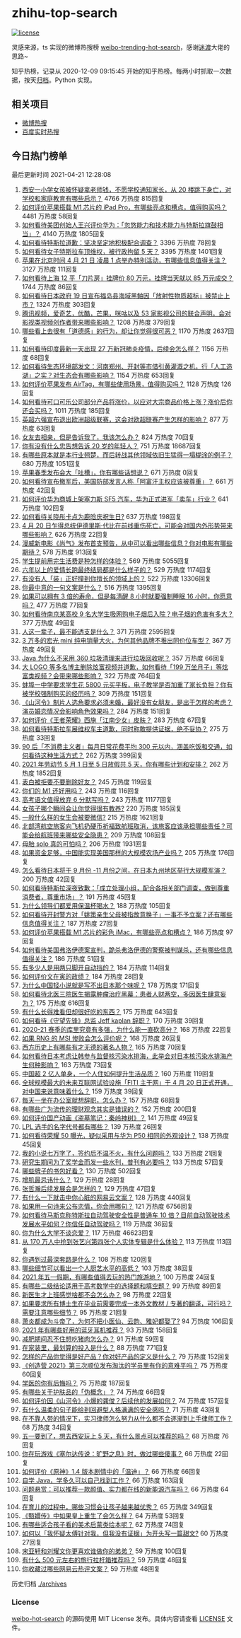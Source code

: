 # zhihu-top-search

[![license](https://img.shields.io/github/license/Arrackisarookie/zhihu-top-search)](https://github.com/Arrackisarookie/zhihu-top-search/blob/master/LICENSE)

灵感来源，ts 实现的微博热搜榜 [weibo-trending-hot-search](https://github.com/justjavac/weibo-trending-hot-search)，感谢[迷渡](https://github.com/justjavac)大佬的思路~

知乎热榜，记录从 2020-12-09 09:15:45 开始的知乎热榜。每两小时抓取一次数据，按天[归档](./archives)。Python 实现。

## 相关项目
+ [微博热搜](https://github.com/Arrackisarookie/weibo-hot-search)
+ [百度实时热搜](https://github.com/Arrackisarookie/baidu-hot-search)

## 今日热门榜单

<!-- Rank Begin -->

最后更新时间 2021-04-21 12:28:08

1. [西安一小学女孩被怀疑拿老师钱，不愿学校通知家长，从 20 楼跳下身亡，对学校和家庭教育有哪些启示？](https://www.zhihu.com/question/455453377) 4766 万热度 815回复
1. [如何评价苹果搭载 M1 芯片的 iPad Pro，有哪些亮点和槽点，值得购买吗？](https://www.zhihu.com/question/455712081) 4481 万热度 58回复
1. [如何看待美团创始人王兴评价华为：「忽悠能力和技术能力与特斯拉旗鼓相当」？](https://www.zhihu.com/question/455309241) 4140 万热度 1805回复
1. [如何看待特斯拉道歉：坚决坚定地积极配合调查？](https://www.zhihu.com/question/455697188) 3396 万热度 78回复
1. [如何看待女子特斯拉车顶维权，被行政拘留 5 天？](https://www.zhihu.com/question/455545763) 3395 万热度 1401回复
1. [苹果在北京时间 4 月 21 日 凌晨 1 点举办特别活动，有哪些信息值得关注？](https://www.zhihu.com/question/455703264) 3127 万热度 111回复
1. [如何看待上海 12 平「刀片房」挂牌价 80 万元，挂牌当天就以 85 万元成交？](https://www.zhihu.com/question/455594188) 1744 万热度 86回复
1. [如何看待日本政府 19 日宣布福岛县海域黑鲉因「放射性物质超标」被禁止上市？](https://www.zhihu.com/question/455553400) 1324 万热度 303回复
1. [腾讯视频，爱奇艺，优酷，芒果，咪咕以及 53 家影视公司的联合声明，会对影视类视频创作者带来哪些影响？](https://www.zhihu.com/question/453832783) 1208 万热度 379回复
1. [哪些看上去很有「道德感」的行为，却让你觉得很可恶？](https://www.zhihu.com/question/271011718) 1170 万热度 2637回复
1. [如何看待印度最新一天出现 27 万新冠肺炎疫情，后续会怎么样？](https://www.zhihu.com/question/455382725) 1156 万热度 68回复
1. [如何看待生态环境部发文：河南郑州、开封等市借引黄灌溉之机，行「人工造湖」之实？对生态会有哪些影响？](https://www.zhihu.com/question/455226673) 1154 万热度 653回复
1. [如何评价苹果发布 AirTag，有哪些使用场景，值得购买吗？](https://www.zhihu.com/question/455709652) 1128 万热度 126回复
1. [如何看待可口可乐公司部分产品将涨价，以应对大宗商品价格上涨？涨价后你还会买吗？](https://www.zhihu.com/question/455623192) 1011 万热度 185回复
1. [英超六强宣布退出欧洲超级联赛，这会对欧超联赛产生怎样的影响？](https://www.zhihu.com/question/455718598) 877 万热度 63回复
1. [女友去相亲，但是告诉我了，我该怎么办？](https://www.zhihu.com/question/454792762) 824 万热度 70回复
1. [你有没有什么忠告想告诉 20 岁的年轻人？](https://www.zhihu.com/question/34225818) 751 万热度 18687回复
1. [有哪些原本就是本行业翘楚，而后转战其他领域依旧生猛得一塌糊涂的例子？](https://www.zhihu.com/question/41233342) 680 万热度 1051回复
1. [苹果春季发布会大「吐槽」，你有哪些话想说？](https://www.zhihu.com/special/1368021638227853312) 671 万热度 0回复
1. [如何看待宣布撤军后，美国防部发言人称「阿富汗主权应该被尊重」？](https://www.zhihu.com/question/455674435) 661 万热度 42回复
1. [如何评价华为商城上架塞力斯 SF5 汽车，华为正式进军「卖车」行业？](https://www.zhihu.com/question/455452372) 641 万热度 102回复
1. [如何看待关晓彤卡点为鹿晗庆祝生日?](https://www.zhihu.com/question/455533328) 637 万热度 198回复
1. [4 月 20 日乍得总统伊德里斯·代比在前线重伤死亡，可能会对国内外形势带来哪些影响？](https://www.zhihu.com/question/455654724) 626 万热度 22回复
1. [漫威新电影《尚气》发布首支预告，从中可以看出哪些信息？你对电影有哪些期待？](https://www.zhihu.com/question/455504591) 578 万热度 913回复
1. [学生提前用完生活费是种怎样的体验？](https://www.zhihu.com/question/303677417) 569 万热度 5055回复
1. [六年以上的爱情长跑最终结局都是什么样子的？](https://www.zhihu.com/question/27477378) 529 万热度 1174回复
1. [有没有人「装」正好撞到你擅长的领域上的？](https://www.zhihu.com/question/338688699) 522 万热度 13306回复
1. [你最中意的一句文案是什么？](https://www.zhihu.com/question/363361102) 516 万热度 1395回复
1. [如果可以拥有 3 倍的寿命，但是每清醒 8 小时就要强制睡眠 16 小时，你愿意吗？](https://www.zhihu.com/question/454343075) 477 万热度 77回复
1. [如何看待南京某高校 9 名大学生吸网购电子烟后入院？电子烟的危害有多大？](https://www.zhihu.com/question/455599780) 377 万热度 49回复
1. [人这一辈子，最不能透支是什么？](https://www.zhihu.com/question/422796779) 371 万热度 2595回复
1. [3 万多的宏光 mini 纯电销量大火，为何其他品牌不推出同价位车型？](https://www.zhihu.com/question/450185083) 367 万热度 49回复
1. [Java 为什么不采用 360 垃圾清理来进行垃圾回收呢？](https://www.zhihu.com/question/36014646) 357 万热度 66回复
1. [大 LOGO 等多名博主删除炫富视频并道歉，如何看待「199 万坐月子」等炫富类视频？会带来哪些影响？](https://www.zhihu.com/question/455431114) 322 万热度 764回复
1. [蚌埠一中学要求学生花 5800 元买平板，电子教学是否加重了家长负担？你有被学校强制购买的经历吗？](https://www.zhihu.com/question/455558267) 309 万热度 151回复
1. [《山河令》制片人选角要求必须未婚，最好没有女朋友，是出于怎样的考虑？演员婚恋情况会影响角色效果吗？](https://www.zhihu.com/question/455578547) 284 万热度 151回复
1. [如何评价《王者荣耀》西施「江南少女」皮肤？](https://www.zhihu.com/question/455521817) 283 万热度 67回复
1. [如何看待特斯拉车展维权车主道歉，同时称敢提供证据，绝不妥协？](https://www.zhihu.com/question/455582869) 275 万热度 33回复
1. [90 后「不消费主义者」每月日常花费平均 300 元以内，涵盖吃饭和交通，如何看待这种生活方式？](https://www.zhihu.com/question/455391910) 262 万热度 399回复
1. [2021 年劳动节 5 月 1 日至 5 日放假共 5 天，你有哪些计划和安排？](https://www.zhihu.com/question/448603091) 262 万热度 1852回复
1. [表白被拒要不要删除好友？](https://www.zhihu.com/question/455232446) 245 万热度 119回复
1. [你们的 M1 还好用吗？](https://www.zhihu.com/question/447835410) 243 万热度 116回复
1. [高考语文值得放弃 6 分默写吗？](https://www.zhihu.com/question/416068288) 243 万热度 11177回复
1. [女孩子哪个瞬间会让你觉得很有教养?](https://www.zhihu.com/question/364828906) 220 万热度 185回复
1. [一般什么样的女生会被要微信?](https://www.zhihu.com/question/323245237) 215 万热度 1621回复
1. [北部湾航空旅客向飞机扔硬币祈福致航班取消，该旅客应该承担哪些责任？可能会给航班带来哪些安全隐患？](https://www.zhihu.com/question/455596274) 209 万热度 108回复
1. [母胎 solo 真的可怕吗？](https://www.zhihu.com/question/440053207) 206 万热度 1931回复
1. [如果资金足够，中国能实现美国那样的大规模农场产业吗？](https://www.zhihu.com/question/31267418) 205 万热度 176回复
1. [怎么看待日本将于 9 月份 -11 月份之间，在日本九州地区举行大规模军演？](https://www.zhihu.com/question/455438361) 200 万热度 42回复
1. [如何看待特斯拉深夜致歉：「成立处理小组，配合各相关部门调查，做到尊重消费者，尊重市场」？](https://www.zhihu.com/question/455699786) 191 万热度 45回复
1. [为什么领导们都爱用保温杯喝水？](https://www.zhihu.com/question/302287551) 188 万热度 105回复
1. [如何看待开封警方对「姚策亲生父母被指故意换子」一事不予立案？还有哪些信息值得关注？](https://www.zhihu.com/question/455726765) 187 万热度 27回复
1. [如何评价苹果搭载 M1 芯片的彩色 iMac，有哪些亮点和槽点？](https://www.zhihu.com/question/455711122) 186 万热度 97回复
1. [如何看待美国弗洛伊德案宣判，跪杀弗洛伊德的警察被判谋杀，还有哪些信息值得关注？](https://www.zhihu.com/question/455730207) 186 万热度 51回复
1. [有多少人是用两只脚开自动挡的？](https://www.zhihu.com/question/453321559) 184 万热度 114回复
1. [如何评价文在寅的政绩？](https://www.zhihu.com/question/452986162) 184 万热度 28回复
1. [为什么中国轻小说就是写不出日本那个味呢？](https://www.zhihu.com/question/411059873) 178 万热度 171回复
1. [如何看待北医三院医生揭露肿瘤治疗黑幕：患者人财两空，多因医生肆意妄为？](https://www.zhihu.com/question/455342717) 175 万热度 616回复
1. [有什么长得难看但却很好吃的东西？](https://www.zhihu.com/question/37551688) 175 万热度 643回复
1. [如何看待《守望先锋》总监 Jeff kaplan 辞职？](https://www.zhihu.com/question/455713679) 170 万热度 39回复
1. [2020-21 赛季的库里究竟有多强，为什么能一直砍高分？](https://www.zhihu.com/question/455564288) 168 万热度 22回复
1. [如果 RNG 的 MSI 惨败会怎么评价呢？](https://www.zhihu.com/question/455536642) 168 万热度 26回复
1. [西方历史上有哪些有才无德的著名人物？](https://www.zhihu.com/question/443555395) 165 万热度 70回复
1. [如何看待日本考虑让韩参与监督核污染水排海，此举会对日本核污染水排海产生何种影响？](https://www.zhihu.com/question/455556036) 163 万热度 73回复
1. [中国超 2 亿人单身，一个人住如何提升生活品质？](https://www.zhihu.com/question/455461691) 160 万热度 119回复
1. [全球规模最大的未来互联网试验设施「FITI 主干网」于 4 月 20 日正式开通，对中国来说意味着什么？](https://www.zhihu.com/question/455569280) 159 万热度 39回复
1. [每天一坐在办公室就想辞职，怎么办？](https://www.zhihu.com/question/449760223) 157 万热度 68回复
1. [有哪些广为流传的理财观念其实是错误的？](https://www.zhihu.com/question/433680292) 152 万热度 200回复
1. [如何评价国产动画《盗墓笔记：秦岭神树》？](https://www.zhihu.com/question/452870392) 141 万热度 49回复
1. [LPL 选手的名字代号都有哪些？](https://www.zhihu.com/question/382434282) 139 万热度 26回复
1. [如何看待荣耀 50 曝光，疑似采用与华为 P50 相同的外观设计？](https://www.zhihu.com/question/455640094) 138 万热度 45回复
1. [我的小说七万字了，签约后不温不火，有什么问题吗？](https://www.zhihu.com/question/452087101) 133 万热度 21回复
1. [研究生期间为了奖学金而发一些水刊，普刊有必要吗？](https://www.zhihu.com/question/404045451) 133 万热度 57回复
1. [哪些牌子的书包好看？](https://www.zhihu.com/question/321680189) 130 万热度 502回复
1. [增肌最忌讳什么？](https://www.zhihu.com/question/455145102) 129 万热度 28回复
1. [张哲瀚后续发展会是怎样的？](https://www.zhihu.com/question/453445712) 129 万热度 47回复
1. [有什么一下就击中你心脏的网易云文案？](https://www.zhihu.com/question/435528975) 128 万热度 440回复
1. [如果用一句诗来公布恋情，你会用哪句？](https://www.zhihu.com/question/313158579) 121 万热度 6756回复
1. [如何看待马斯克称特斯拉自动驾驶安全性是普通车 10 倍？目前自动驾驶技术发展水平如何？你信任自动驾驶吗？](https://www.zhihu.com/question/455331153) 119 万热度 36回复
1. [你为什么大学不谈恋爱？](https://www.zhihu.com/question/281437650) 117 万热度 46623回复
1. [从 170 万人中抢到张艺兴第四张个人实体专辑是什么体验？](https://www.zhihu.com/question/455514598) 113 万热度 113回复
1. [你遇到过最深套路是什么？](https://www.zhihu.com/question/47297527) 108 万热度 120回复
1. [哪些细节可以看出一个人厨艺水平的高低？](https://www.zhihu.com/question/455661457) 103 万热度 38回复
1. [2021 年五一假期，有哪些值得去玩的热门旅游地？](https://www.zhihu.com/question/454808719) 100 万热度 24回复
1. [有哪些二级结论适用于高考数学中的选择题和填空题？](https://www.zhihu.com/question/321322940) 99 万热度 89回复
1. [新医生才上班感觉啥都不会怎么办？](https://www.zhihu.com/question/455297859) 98 万热度 22回复
1. [如果要求所有博士生在毕业前需要完成一本外文教材 / 专著的翻译，可行吗？需要注意哪些细节？](https://www.zhihu.com/question/455712955) 95 万热度 21回复
1. [萧炎都成为斗帝了，为何不把小医仙、云韵、雅妃都娶了?](https://www.zhihu.com/question/454159889) 94 万热度 106回复
1. [2021 年有哪些好用的蓝牙耳机推荐？](https://www.zhihu.com/question/430697643) 93 万热度 158回复
1. [减肥期间忍不住想吃猪肉怎么办？](https://www.zhihu.com/question/455432516) 91 万热度 59回复
1. [在家装里，最划算的投入是什么？](https://www.zhihu.com/question/36225746) 88 万热度 771回复
1. [怎样的产品你觉得是好产品？你对好产品的定义是什么？](https://www.zhihu.com/question/454947632) 79 万热度 152回复
1. [《创造营 2021》第三次顺位发布淘汰的学员里有你的意难平吗？](https://www.zhihu.com/question/455137481) 75 万热度 60回复
1. [学医的你有后悔吗？](https://www.zhihu.com/question/450922909) 75 万热度 187回复
1. [有哪些关于护肤品的「伪概念」？](https://www.zhihu.com/question/445982990) 74 万热度 66回复
1. [如何评价因《山河令》小爆的龚俊？后续他的发展如何？](https://www.zhihu.com/question/449023775) 74 万热度 157回复
1. [有什么温柔的句子能给到回避型人格满满的安全感吗？](https://www.zhihu.com/question/455031931) 71 万热度 43回复
1. [在不靠人带的情况下，实习律师怎么努力从什么都不会逐渐到上手律师工作？](https://www.zhihu.com/question/454806022) 68 万热度 34回复
1. [五一要到了，想去西安玩上 5 天，有什么景点可以推荐的吗？](https://www.zhihu.com/question/452819906) 68 万热度 76回复
1. [你在玩游戏《塞尔达传说：旷野之息》时，做过哪些傻事？](https://www.zhihu.com/question/454236273) 66 万热度 22回复
1. [如何评价《原神》1.4 版本剧情中的「温迪」？](https://www.zhihu.com/question/449640545) 66 万热度 66回复
1. [自学 Java，学多久可以自己找到工作？](https://www.zhihu.com/question/267403723) 66 万热度 163回复
1. [问题悬赏：可以推荐一款颜值、实力都在线的新能源汽车吗？](https://www.zhihu.com/question/453724620) 66 万热度 64回复
1. [在育儿的过程中，哪些习惯会让孩子越来越优秀？](https://www.zhihu.com/question/388280409) 65 万热度 349回复
1. [《甄嬛传》中如果皇上重生了会怎么样？](https://www.zhihu.com/question/347047703) 64 万热度 53回复
1. [有哪些适合孩子看的美术启蒙类绘本呢？](https://www.zhihu.com/question/56978160) 62 万热度 74回复
1. [如何以「我怀疑太傅针对我，但我没有证据」为开头写一篇甜文?](https://www.zhihu.com/question/453335179) 60 万热度 27回复
1. [宋亚轩和刘耀文你更喜欢谁做你的弟弟？](https://www.zhihu.com/question/454281367) 59 万热度 100回复
1. [有什么 500 元左右的旅行拉杆箱推荐吗？](https://www.zhihu.com/question/445121342) 59 万热度 48回复
1. [你收藏过哪些网易云热评文案？](https://www.zhihu.com/question/448734790) 59 万热度 48回复
<!-- Rank End -->

历史归档 [./archives](./archives)

### License

[weibo-hot-search](https://github.com/Arrackisarookie/zhihu-top-search) 的源码使用 MIT License 发布。具体内容请查看 [LICENSE](./LICENSE) 文件。
